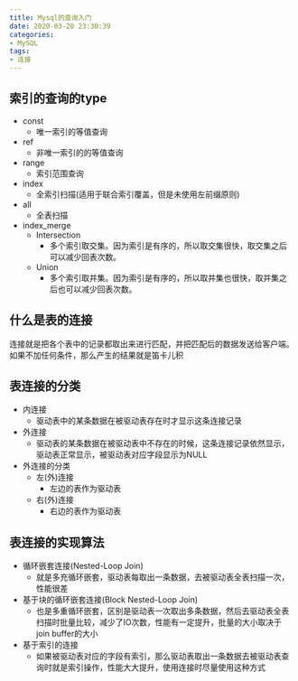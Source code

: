 ```yaml
---
title: Mysql的查询入门
date: 2020-03-20 23:30:39
categories:
- MySQL
tags:
- 连接
---
```


## 索引的查询的type
- const
  - 唯一索引的等值查询
- ref
  - 非唯一索引的的等值查询
- range
  - 索引范围查询
- index
  - 全索引扫描(适用于联合索引覆盖，但是未使用左前缀原则)
- all
  - 全表扫描
- index_merge
  - Intersection
    - 多个索引取交集。因为索引是有序的，所以取交集很快，取交集之后可以减少回表次数。
  - Union
    - 多个索引取并集。因为索引是有序的，所以取并集也很快，取并集之后也可以减少回表次数。

## 什么是表的连接
连接就是把各个表中的记录都取出来进行匹配，并把匹配后的数据发送给客户端。如果不加任何条件，那么产生的结果就是笛卡儿积

## 表连接的分类
- 内连接
  - 驱动表中的某条数据在被驱动表存在时才显示这条连接记录
- 外连接
  - 驱动表的某条数据在被驱动表中不存在的时候，这条连接记录依然显示，驱动表正常显示，被驱动表对应字段显示为NULL
- 外连接的分类
  - 左(外)连接
    - 左边的表作为驱动表
  - 右(外)连接
    - 右边的表作为驱动表

## 表连接的实现算法
- 循环嵌套连接(Nested-Loop Join)
  - 就是多充循环嵌套，驱动表每取出一条数据，去被驱动表全表扫描一次，性能很差
- 基于块的循环嵌套连接(Block Nested-Loop Join)
  - 也是多重循环嵌套，区别是驱动表一次取出多条数据，然后去驱动表全表扫描时批量比较，减少了IO次数，性能有一定提升，批量的大小取决于join buffer的大小
- 基于索引的连接
  - 如果被驱动表对应的字段有索引，那么驱动表取出一条数据去被驱动表查询时就是索引操作，性能大大提升，使用连接时尽量使用这种方式